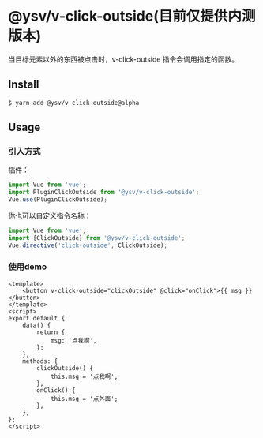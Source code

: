 # @ysv/v-click-outside(目前仅提供内测版本)

当目标元素以外的东西被点击时，v-click-outside 指令会调用指定的函数。

## Install

```bash
$ yarn add @ysv/v-click-outside@alpha
```

## Usage

### 引入方式

插件：

```js
import Vue from 'vue';
import PluginClickOutside from '@ysv/v-click-outside';
Vue.use(PluginClickOutside);
```

你也可以自定义指令名称：

```js
import Vue from 'vue';
import {ClickOutside} from '@ysv/v-click-outside';
Vue.directive('click-outside', ClickOutside);
```

### 使用demo

```vue
<template>
    <button v-click-outside="clickOutside" @click="onClick">{{ msg }}</button>
</template>
<script>
export default {
    data() {
        return {
            msg: '点我啊',
        };
    },
    methods: {
        clickOutside() {
            this.msg = '点我啊';
        },
        onClick() {
            this.msg = '点外面';
        },
    },
};
</script>
```
